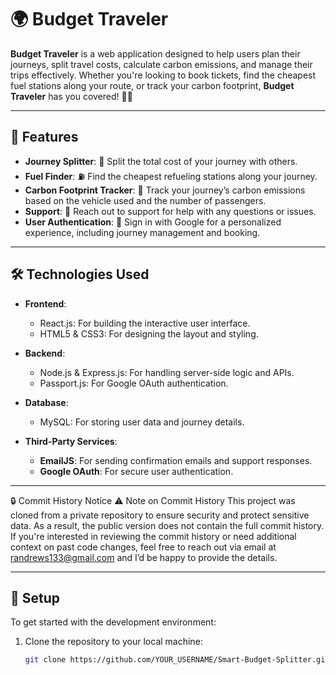 # 🌍 Budget Traveler

**Budget Traveler** is a web application designed to help users plan their journeys, split travel costs, calculate carbon emissions, and manage their trips effectively. Whether you're looking to book tickets, find the cheapest fuel stations along your route, or track your carbon footprint, **Budget Traveler** has you covered! 🚗💨

---

## 🚀 Features

- **Journey Splitter**: 💸 Split the total cost of your journey with others.
- **Fuel Finder**: ⛽ Find the cheapest refueling stations along your journey.
- **Carbon Footprint Tracker**: 🌱 Track your journey’s carbon emissions based on the vehicle used and the number of passengers.
- **Support**: 📨 Reach out to support for help with any questions or issues.
- **User Authentication**: 🔐 Sign in with Google for a personalized experience, including journey management and booking.

---

## 🛠️ Technologies Used

- **Frontend**: 
  - React.js: For building the interactive user interface.
  - HTML5 & CSS3: For designing the layout and styling.
  
- **Backend**:
  - Node.js & Express.js: For handling server-side logic and APIs.
  - Passport.js: For Google OAuth authentication.

- **Database**:
  - MySQL: For storing user data and journey details.

- **Third-Party Services**:
  - **EmailJS**: For sending confirmation emails and support responses.
  - **Google OAuth**: For secure user authentication.

---

🔒 Commit History Notice
⚠️ Note on Commit History
This project was cloned from a private repository to ensure security and protect sensitive data. As a result, the public version does not contain the full commit history.
If you're interested in reviewing the commit history or need additional context on past code changes, feel free to reach out via email at randrews133@gmail.com and I’d be happy to provide the details.

---

## 📝 Setup

To get started with the development environment:

1. Clone the repository to your local machine:
   ```bash
   git clone https://github.com/YOUR_USERNAME/Smart-Budget-Splitter.git
